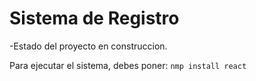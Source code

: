 <h1> Sistema de Registro</h1>

-Estado del proyecto en construccion.

Para ejecutar el sistema, debes poner:
```nmp install react```
